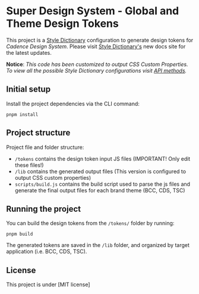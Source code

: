 # Super Design System - Global and Theme Design Tokens

This project is a [Style Dictionary](https://github.com/amzn/style-dictionary) configuration to generate design tokens for _Cadence Design System_.
Please visit [Style Dictionary's](https://styledictionary.com/) new docs site for the latest updates.

**Notice**: _This code has been customized to output CSS Custom Properties. To view all the possible Style Dictionary configurations visit [API methods](https://amzn.github.io/style-dictionary/#/api)._

## Initial setup

Install the project dependencies via the CLI command:

```text
pnpm install
```

## Project structure

Project file and folder structure:

- `/tokens` contains the design token input JS files (IMPORTANT! Only edit these files!)
- `/lib` contains the generated output files (This version is configured to output CSS custom properties)
- `scripts/build.js` contains the build script used to parse the js files and generate the final output files for each brand theme (BCC, CDS, TSC)

## Running the project

You can build the design tokens from the `/tokens/` folder by running:

```text
pnpm build
```

The generated tokens are saved in the `/lib` folder, and organized by target application (i.e. BCC, CDS, TSC).

## License

This project is under [MIT license]
